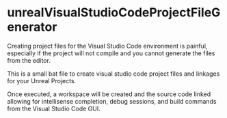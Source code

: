 # unrealVisualStudioCodeProjectFileGenerator
Creating project files for the Visual Studio Code environment is painful, especially if the project will not compile and you cannot generate the files from the editor.

This is a small bat file to create visual studio code project files and linkages for your Unreal Projects.

Once executed, a workspace will be created and the source code linked allowing for intellisense completion, debug sessions, and build commands from the Visual Studio Code GUI.
